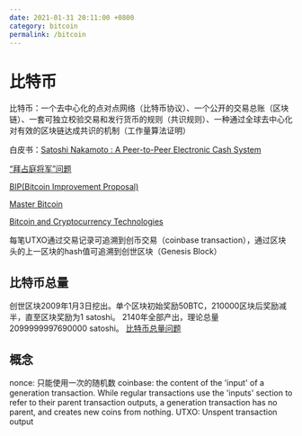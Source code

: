 ```yaml
---
date: 2021-01-31 20:11:00 +0800
category: bitcoin
permalink: /bitcoin
---
```


# 比特币

比特币：一个去中心化的点对点网络（比特币协议）、一个公开的交易总账（区块链）、一套可独立校验交易和发行货币的规则（共识规则）、一种通过全球去中心化对有效的区块链达成共识的机制（工作量算法证明）

白皮书：[Satoshi Nakamoto : A Peer-to-Peer Electronic Cash System](http://lixiaolai.com/#/bitcoin-whitepaper-cn-en-translation/Bitcoin-Whitepaper-EN-CN.html)

[“拜占庭将军”问题](https://people.eecs.berkeley.edu/~luca/cs174/byzantine.pdf)

[BIP(Bitcoin Improvement Proposal)](https://github.com/bitcoin/bips)

[Master Bitcoin](https://github.com/bitcoinbook/bitcoinbook)

[Bitcoin and Cryptocurrency Technologies](http://bitcoinbook.cs.princeton.edu/)

每笔UTXO通过交易记录可追溯到创币交易（coinbase transaction），通过区块头的上一区块的hash值可追溯到创世区块（Genesis Block）

## 比特币总量

创世区块2009年1月3日挖出。单个区块初始奖励50BTC，210000区块后奖励减半，直至区块奖励为1 satoshi。
2140年全部产出，理论总量2099999997690000 satoshi。
[比特币总量问题](https://bitcoin.stackexchange.com/questions/38994/will-there-be-21-million-bitcoins-eventually)

## 概念

nonce: 只能使用一次的随机数
coinbase: the content of the 'input' of a generation transaction. While regular transactions use the 'inputs' section to refer to their parent transaction outputs, a generation transaction has no parent, and creates new coins from nothing.
UTXO: Unspent transaction output
